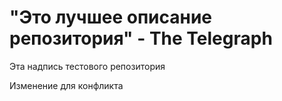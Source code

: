 # "Это лучшее описание репозитория" - The Telegraph

Эта надпись тестового репозитория

Изменение для конфликта